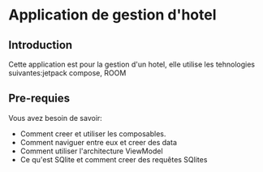 Application de gestion d'hotel
==================================

Introduction
------------

Cette application est pour la gestion d'un hotel, elle utilise les tehnologies suivantes:jetpack compose,
ROOM 

Pre-requies
--------------

Vous avez besoin de savoir:
- Comment creer et utiliser les composables.
- Comment naviguer entre eux et creer des data
- Comment utiliser l'architecture ViewModel
- Ce qu'est SQlite et comment creer des requêtes SQlites




